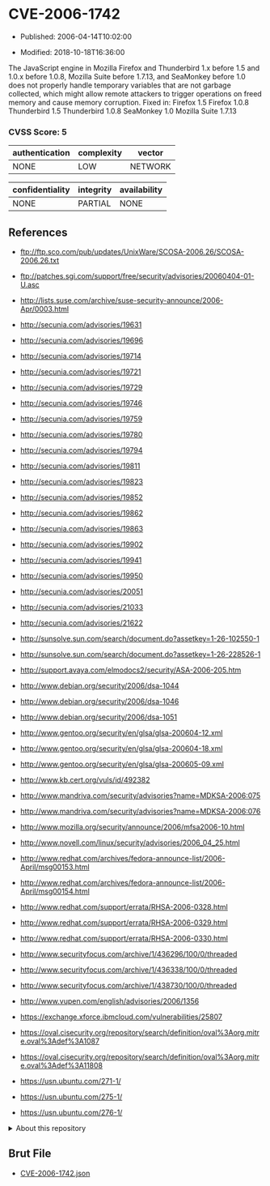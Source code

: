 # CVE-2006-1742

- Published: 2006-04-14T10:02:00

- Modified: 2018-10-18T16:36:00

The JavaScript engine in Mozilla Firefox and Thunderbird 1.x before 1.5 and 1.0.x before 1.0.8, Mozilla Suite before 1.7.13, and SeaMonkey before 1.0 does not properly handle temporary variables that are not garbage collected, which might allow remote attackers to trigger operations on freed memory and cause memory corruption. Fixed in: Firefox 1.5
  Firefox 1.0.8
  Thunderbird 1.5
  Thunderbird 1.0.8
  SeaMonkey 1.0
  Mozilla Suite 1.7.13

### CVSS Score: **5**

| authentication | complexity | vector |
| --- | --- | --- |
| NONE | LOW | NETWORK |

| confidentiality | integrity | availability |
| --- | --- | --- |
| NONE | PARTIAL | NONE |

## References

* ftp://ftp.sco.com/pub/updates/UnixWare/SCOSA-2006.26/SCOSA-2006.26.txt

* ftp://patches.sgi.com/support/free/security/advisories/20060404-01-U.asc

* http://lists.suse.com/archive/suse-security-announce/2006-Apr/0003.html

* http://secunia.com/advisories/19631

* http://secunia.com/advisories/19696

* http://secunia.com/advisories/19714

* http://secunia.com/advisories/19721

* http://secunia.com/advisories/19729

* http://secunia.com/advisories/19746

* http://secunia.com/advisories/19759

* http://secunia.com/advisories/19780

* http://secunia.com/advisories/19794

* http://secunia.com/advisories/19811

* http://secunia.com/advisories/19823

* http://secunia.com/advisories/19852

* http://secunia.com/advisories/19862

* http://secunia.com/advisories/19863

* http://secunia.com/advisories/19902

* http://secunia.com/advisories/19941

* http://secunia.com/advisories/19950

* http://secunia.com/advisories/20051

* http://secunia.com/advisories/21033

* http://secunia.com/advisories/21622

* http://sunsolve.sun.com/search/document.do?assetkey=1-26-102550-1

* http://sunsolve.sun.com/search/document.do?assetkey=1-26-228526-1

* http://support.avaya.com/elmodocs2/security/ASA-2006-205.htm

* http://www.debian.org/security/2006/dsa-1044

* http://www.debian.org/security/2006/dsa-1046

* http://www.debian.org/security/2006/dsa-1051

* http://www.gentoo.org/security/en/glsa/glsa-200604-12.xml

* http://www.gentoo.org/security/en/glsa/glsa-200604-18.xml

* http://www.gentoo.org/security/en/glsa/glsa-200605-09.xml

* http://www.kb.cert.org/vuls/id/492382

* http://www.mandriva.com/security/advisories?name=MDKSA-2006:075

* http://www.mandriva.com/security/advisories?name=MDKSA-2006:076

* http://www.mozilla.org/security/announce/2006/mfsa2006-10.html

* http://www.novell.com/linux/security/advisories/2006_04_25.html

* http://www.redhat.com/archives/fedora-announce-list/2006-April/msg00153.html

* http://www.redhat.com/archives/fedora-announce-list/2006-April/msg00154.html

* http://www.redhat.com/support/errata/RHSA-2006-0328.html

* http://www.redhat.com/support/errata/RHSA-2006-0329.html

* http://www.redhat.com/support/errata/RHSA-2006-0330.html

* http://www.securityfocus.com/archive/1/436296/100/0/threaded

* http://www.securityfocus.com/archive/1/436338/100/0/threaded

* http://www.securityfocus.com/archive/1/438730/100/0/threaded

* http://www.vupen.com/english/advisories/2006/1356

* https://exchange.xforce.ibmcloud.com/vulnerabilities/25807

* https://oval.cisecurity.org/repository/search/definition/oval%3Aorg.mitre.oval%3Adef%3A1087

* https://oval.cisecurity.org/repository/search/definition/oval%3Aorg.mitre.oval%3Adef%3A11808

* https://usn.ubuntu.com/271-1/

* https://usn.ubuntu.com/275-1/

* https://usn.ubuntu.com/276-1/

<details>
<summary>About this repository</summary> 

  This repository is part of the project [Live Hack CVE](https://github.com/Live-Hack-CVE). Main website can be found [www.live-hack.org](https://www.live-hack.org) 
  
  Made by [Sn0wAlice](https://github.com/Sn0wAlice) for the people that care about security and need to have a feed of the latest CVEs. Hope you enjoy it, don't forget to star the repo and follow me on [Twitter](https://twitter.com/Sn0wAlice) and [Github](https://github.com/Sn0wAlice). And that is my [personnal website](https://www.alice-snow.me/)

  - [Home Page](https://github.com/Live-Hack-CVE)
  - [Framework](https://github.com/Live-Hack-CVE/cve-framework)
  - [CVE database](https://github.com/Live-Hack-CVE/full_database)
  - [Changelog](https://github.com/Live-Hack-CVE/Changelog)
</details>

## Brut File

* [CVE-2006-1742.json](https://raw.githubusercontent.com/Live-Hack-CVE/full_database/main/cves/2006/CVE-2006-1742.json)

